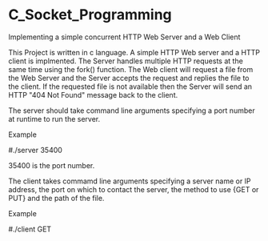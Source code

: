 # C_Socket_Programming
Implementing a simple concurrent HTTP Web Server and a Web Client

This Project is written in c language. A simple HTTP Web server and a HTTP client is implmented.
The Server handles multiple HTTP requests at the same time using the fork() function. 
The Web client will request a file from the Web Server and the Server accepts the request and replies 
the file to the client. If the requested file is not available then the Server will send an HTTP "404 Not Found"
message back to the client.

The server should take command line arguments specifying a port number at runtime to run the server.

Example

#./server 35400   

35400 is the port number.

The client takes commamd line arguments specifying a server name or IP address, the port on which to contact the server,
the method to use {GET or PUT} and the path of the file.

Example

#./client <server IP> <server port number> GET <filename>
  
  
